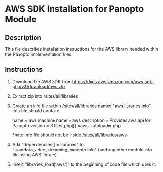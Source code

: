 # AWS SDK Installation for Panopto Module

## Description
This file describes installation instructions for the AWS library needed within the Panopto implementation files.

## Instructions
1. Download the AWS SDK from https://docs.aws.amazon.com/aws-sdk-php/v3/download/aws.zip

2. Extract zip into /sites/all/libraries 

3. Create an info file within /sites/all/libraries named "aws.libraries.info". 
    Info file should contain: 
    
    name = aws
    machine name = aws
    description = Provides aws api for Panopto
    version = 3
    files[php][] =aws-autoloader.php

    *note info file should not be inside /sites/all/libraries/aws

4. Add "dependencies[] = libraries" to "islandora_video_streaming_panopto.info" (and any other module info file using AWS library)

5. Insert "libraries_load('aws')" to the beginning of code file which uses it.

